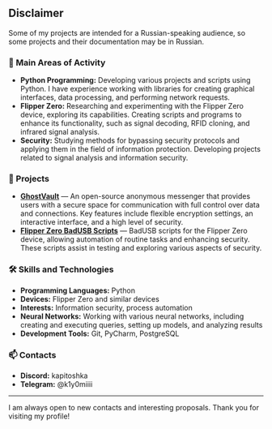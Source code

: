 ## Disclaimer
Some of my projects are intended for a Russian-speaking audience, so some projects and their documentation may be in Russian.

### 📌 Main Areas of Activity

- **Python Programming:** Developing various projects and scripts using Python. I have experience working with libraries for creating graphical interfaces, data processing, and performing network requests.
- **Flipper Zero:** Researching and experimenting with the Flipper Zero device, exploring its capabilities. Creating scripts and programs to enhance its functionality, such as signal decoding, RFID cloning, and infrared signal analysis.
- **Security:** Studying methods for bypassing security protocols and applying them in the field of information protection. Developing projects related to signal analysis and information security.

### 🌟 Projects

- **[GhostVault](https://github.com/k1y0miiii/GhostVault-Open-Source-Anonymous-Messenger)** — An open-source anonymous messenger that provides users with a secure space for communication with full control over data and connections. Key features include flexible encryption settings, an interactive interface, and a high level of security.
- **[Flipper Zero BadUSB Scripts](https://github.com/k1y0miiii/FlipperZero-BadUSB-Scripts)** — BadUSB scripts for the Flipper Zero device, allowing automation of routine tasks and enhancing security. These scripts assist in testing and exploring various aspects of security.

### 🛠️ Skills and Technologies

- **Programming Languages:** Python
- **Devices:** Flipper Zero and similar devices
- **Interests:** Information security, process automation
- **Neural Networks:** Working with various neural networks, including creating and executing queries, setting up models, and analyzing results
- **Development Tools:** Git, PyCharm, PostgreSQL

### 📫 Contacts
- **Discord:** kapitoshka
- **Telegram:** @k1y0miiii

---

I am always open to new contacts and interesting proposals. Thank you for visiting my profile!

